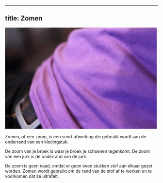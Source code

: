 ***

## title: Zomen

![De zoom aan de onderrand van een t-shirt](coverlock-hem.jpg)

Zomen, of een zoom, is een soort afwerking die gebruikt wordt aan de onderrand van een kledingstuk.

De zoom van je broek is waar je broek je schoenen tegenkomt. De zoom van een jurk is de onderrand van de jurk.

De zoom is geen naad, omdat er geen twee stukken stof aan elkaar gezet worden. Zomen wordt gebruikt om de rand van de stof af te werken en te voorkomen dat ze uitrafelt.
